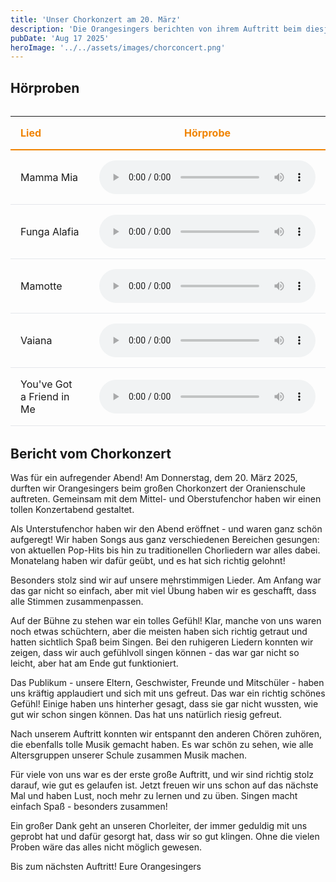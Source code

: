 ```yaml
---
title: 'Unser Chorkonzert am 20. März'
description: 'Die Orangesingers berichten von ihrem Auftritt beim diesjährigen Chorkonzert der Oranienschule'
pubDate: 'Aug 17 2025'
heroImage: '../../assets/images/chorconcert.png'
---
```

## Hörproben

<table style="width: 100%; border-collapse: collapse; margin: 2rem 0;">
  <thead>
    <tr style="border-bottom: 2px solid #f08300;">
      <th style="text-align: left; padding: 1rem; width: 25%; font-weight: bold; color: #f08300;">Lied</th>
      <th style="text-align: center; padding: 1rem; width: 75%; font-weight: bold; color: #f08300;">Hörprobe</th>
    </tr>
  </thead>
  <tbody>
    <tr style="border-bottom: 1px solid #e5e7eb;">
      <td style="padding: 1rem; vertical-align: middle;">Mamma Mia</td>
      <td style="padding: 1rem; text-align: center;"><audio controls style="width: 100%;"><source src="/mamma-mia.m4a" type="audio/mp4" /></audio></td>
    </tr>
    <tr style="border-bottom: 1px solid #e5e7eb;">
      <td style="padding: 1rem; vertical-align: middle;">Funga Alafia</td>
      <td style="padding: 1rem; text-align: center;"><audio controls style="width: 100%;"><source src="/funga.m4a" type="audio/mp4" /></audio></td>
    </tr>
    <tr style="border-bottom: 1px solid #e5e7eb;">
      <td style="padding: 1rem; vertical-align: middle;">Mamotte</td>
      <td style="padding: 1rem; text-align: center;"><audio controls style="width: 100%;"><source src="/mamotte.m4a" type="audio/mp4" /></audio></td>
    </tr>
    <tr style="border-bottom: 1px solid #e5e7eb;">
      <td style="padding: 1rem; vertical-align: middle;">Vaiana</td>
      <td style="padding: 1rem; text-align: center;"><audio controls style="width: 100%;"><source src="/vaiana.m4a" type="audio/mp4" /></audio></td>
    </tr>
    <tr style="border-bottom: 1px solid #e5e7eb;">
      <td style="padding: 1rem; vertical-align: middle;">You've Got a Friend in Me</td>
      <td style="padding: 1rem; text-align: center;"><audio controls style="width: 100%;"><source src="/you've got a friend in me.m4a" type="audio/mp4" /></audio></td>
    </tr>
  </tbody>
</table>

## Bericht vom Chorkonzert

Was für ein aufregender Abend! Am Donnerstag, dem 20. März 2025, durften wir Orangesingers beim großen Chorkonzert der Oranienschule auftreten. Gemeinsam mit dem Mittel- und Oberstufenchor haben wir einen tollen Konzertabend gestaltet.

Als Unterstufenchor haben wir den Abend eröffnet - und waren ganz schön aufgeregt! Wir haben Songs aus ganz verschiedenen Bereichen gesungen: von aktuellen Pop-Hits bis hin zu traditionellen Chorliedern war alles dabei. Monatelang haben wir dafür geübt, und es hat sich richtig gelohnt!

Besonders stolz sind wir auf unsere mehrstimmigen Lieder. Am Anfang war das gar nicht so einfach, aber mit viel Übung haben wir es geschafft, dass alle Stimmen zusammenpassen.

Auf der Bühne zu stehen war ein tolles Gefühl! Klar, manche von uns waren noch etwas schüchtern, aber die meisten haben sich richtig getraut und hatten sichtlich Spaß beim Singen. Bei den ruhigeren Liedern konnten wir zeigen, dass wir auch gefühlvoll singen können - das war gar nicht so leicht, aber hat am Ende gut funktioniert.

Das Publikum - unsere Eltern, Geschwister, Freunde und Mitschüler - haben uns kräftig applaudiert und sich mit uns gefreut. Das war ein richtig schönes Gefühl! Einige haben uns hinterher gesagt, dass sie gar nicht wussten, wie gut wir schon singen können. Das hat uns natürlich riesig gefreut.

Nach unserem Auftritt konnten wir entspannt den anderen Chören zuhören, die ebenfalls tolle Musik gemacht haben. Es war schön zu sehen, wie alle Altersgruppen unserer Schule zusammen Musik machen.

Für viele von uns war es der erste große Auftritt, und wir sind richtig stolz darauf, wie gut es gelaufen ist. Jetzt freuen wir uns schon auf das nächste Mal und haben Lust, noch mehr zu lernen und zu üben. Singen macht einfach Spaß - besonders zusammen!

Ein großer Dank geht an unseren Chorleiter, der immer geduldig mit uns geprobt hat und dafür gesorgt hat, dass wir so gut klingen. Ohne die vielen Proben wäre das alles nicht möglich gewesen.

Bis zum nächsten Auftritt!
Eure Orangesingers
